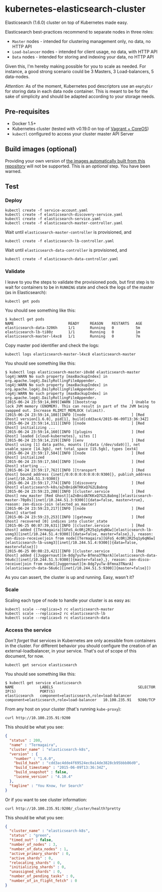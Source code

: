 # kubernetes-elasticsearch-cluster
Elasticsearch (1.6.0) cluster on top of Kubernetes made easy.

Elasticsearch best-practices recommend to separate nodes in three roles:
* `Master` nodes - intended for clustering management only, no data, no HTTP API
* `Load-balancer` nodes - intended for client usage, no data, with HTTP API
* `Data` nodes - intended for storing and indexing your data, no HTTP API

Given this, I'm hereby making possible for you to scale as needed. For instance, a good strong scenario could be 3 Masters, 3 Load-balancers, 5 data-nodes.

*Attention:* As of the moment, Kubernetes pod descriptors use an `emptyDir` for storing data in each data node container. This is meant to be for the sake of simplicity and should be adapted according to your storage needs.

## Pre-requisites

* Docker 1.5+
* Kubernetes cluster (tested with v0.19.0 on top of [Vagrant + CoreOS](https://github.com/pires/kubernetes-vagrant-coreos-cluster))
* `kubectl` configured to access your cluster master API Server

## Build images (optional)

Providing your own version of [the images automatically built from this repository](https://registry.hub.docker.com/u/pires/elasticsearch) will not be supported. This is an *optional* step. You have been warned.

## Test

### Deploy

```
kubectl create -f service-account.yaml
kubectl create -f elasticsearch-discovery-service.yaml
kubectl create -f elasticsearch-service.yaml
kubectl create -f elasticsearch-master-controller.yaml
```

Wait until `elasticsearch-master-controller` is provisioned, and
```
kubectl create -f elasticsearch-lb-controller.yaml
```

Wait until `elasticsearch-data-controller` is provisioned, and
```
kubectl create -f elasticsearch-data-controller.yaml
```

### Validate

I leave to you the steps to validate the provisioned pods, but first step is to wait for containers to be in ```RUNNING``` state and check the logs of the master (as in Elasticsearch):

```
kubectl get pods
```

You should see something like this:

```
$ kubectl get pods
NAME                         READY     REASON    RESTARTS   AGE
elasticsearch-data-3206h     1/1       Running   0          5m
elasticsearch-lb-ti80z       1/1       Running   0          1m
elasticsearch-master-l4xc8   1/1       Running   0          7m
```

Copy master pod identifier and check the logs:

```
kubectl logs elasticsearch-master-l4xc8 elasticsearch-master
```

You should see something like this:

```
$ kubectl logs elasticsearch-master-i0x8d elasticsearch-master
log4j:WARN No such property [maxBackupIndex] in org.apache.log4j.DailyRollingFileAppender.
log4j:WARN No such property [maxBackupIndex] in org.apache.log4j.DailyRollingFileAppender.
log4j:WARN No such property [maxBackupIndex] in org.apache.log4j.DailyRollingFileAppender.
[2015-06-24 23:59:14,009][WARN ][bootstrap                ] Unable to lock JVM memory (ENOMEM). This can result in part of the JVM being swapped out. Increase RLIMIT_MEMLOCK (ulimit).
[2015-06-24 23:59:14,108][INFO ][node                     ] [Red Ghost] version[1.6.0], pid[1], build[cdd3ac4/2015-06-09T13:36:34Z]
[2015-06-24 23:59:14,111][INFO ][node                     ] [Red Ghost] initializing ...
[2015-06-24 23:59:14,160][INFO ][plugins                  ] [Red Ghost] loaded [cloud-kubernetes], sites []
[2015-06-24 23:59:14,219][INFO ][env                      ] [Red Ghost] using [1] data paths, mounts [[/data (/dev/sda9)]], net usable_space [14.3gb], net total_space [15.5gb], types [ext4]
[2015-06-24 23:59:17,584][INFO ][node                     ] [Red Ghost] initialized
[2015-06-24 23:59:17,584][INFO ][node                     ] [Red Ghost] starting ...
[2015-06-24 23:59:17,762][INFO ][transport                ] [Red Ghost] bound_address {inet[/0:0:0:0:0:0:0:0:9300]}, publish_address {inet[/10.244.51.3:9300]}
[2015-06-24 23:59:17,774][INFO ][discovery                ] [Red Ghost] elasticsearch-k8s/aZnBnidATKKxQ7G2LBabng
[2015-06-24 23:59:23,208][INFO ][cluster.service          ] [Red Ghost] new_master [Red Ghost][aZnBnidATKKxQ7G2LBabng][elasticsearch-master-70p0s][inet[/10.244.51.3:9300]]{data=false, master=true}, reason: zen-disco-join (elected_as_master)
[2015-06-24 23:59:23,217][INFO ][node                     ] [Red Ghost] started
[2015-06-24 23:59:23,253][INFO ][gateway                  ] [Red Ghost] recovered [0] indices into cluster_state
[2015-06-25 00:07:39,631][INFO ][cluster.service          ] [Red Ghost] added {[Termagaira][GFoS_4c0Rj2R25q1y6qNGw][elasticsearch-lb-usmg3][inet[/10.244.51.4:9300]]{data=false, master=false},}, reason: zen-disco-receive(join from node[[Termagaira][GFoS_4c0Rj2R25q1y6qNGw][elasticsearch-lb-usmg3][inet[/10.244.51.4:9300]]{data=false, master=false}])
[2015-06-25 00:08:23,421][INFO ][cluster.service          ] [Red Ghost] added {[Juggernaut][m-8dg7yuTw-Bfmna3TNarA][elasticsearch-data-56u6c][inet[/10.244.51.5:9300]]{master=false},}, reason: zen-disco-receive(join from node[[Juggernaut][m-8dg7yuTw-Bfmna3TNarA][elasticsearch-data-56u6c][inet[/10.244.51.5:9300]]{master=false}])
```

As you can assert, the cluster is up and running. Easy, wasn't it?

### Scale

Scaling each type of node to handle your cluster is as easy as:

```
kubectl scale --replicas=3 rc elasticsearch-master
kubectl scale --replicas=2 rc elasticsearch-lb
kubectl scale --replicas=5 rc elasticsearch-data
```

### Access the service

*Don't forget* that services in Kubernetes are only acessible from containers in the cluster. For different behavior you should configure the creation of an external-loadbalancer, in your service. That's out of scope of this document, for now.

```
kubectl get service elasticsearch
```

You should see something like this:

```
$ kubectl get service elasticsearch
NAME            LABELS                                       SELECTOR                                     IP(S)           PORT(S)
elasticsearch   component=elasticsearch,role=load-balancer   component=elasticsearch,role=load-balancer   10.100.235.91   9200/TCP
```

From any host on your cluster (that's running `kube-proxy`):

```
curl http://10.100.235.91:9200
```

This should be what you see:

```json
{
  "status" : 200,
  "name" : "Termagaira",
  "cluster_name" : "elasticsearch-k8s",
  "version" : {
    "number" : "1.6.0",
    "build_hash" : "cdd3ac4dde4f69524ec0a14de3828cb95bbb86d0",
    "build_timestamp" : "2015-06-09T13:36:34Z",
    "build_snapshot" : false,
    "lucene_version" : "4.10.4"
  },
  "tagline" : "You Know, for Search"
}
```

Or if you want to see cluster information:

```
curl http://10.100.235.91:9200/_cluster/health?pretty
```

This should be what you see:

```json
{
  "cluster_name" : "elasticsearch-k8s",
  "status" : "green",
  "timed_out" : false,
  "number_of_nodes" : 3,
  "number_of_data_nodes" : 1,
  "active_primary_shards" : 0,
  "active_shards" : 0,
  "relocating_shards" : 0,
  "initializing_shards" : 0,
  "unassigned_shards" : 0,
  "number_of_pending_tasks" : 0,
  "number_of_in_flight_fetch" : 0
}
```
